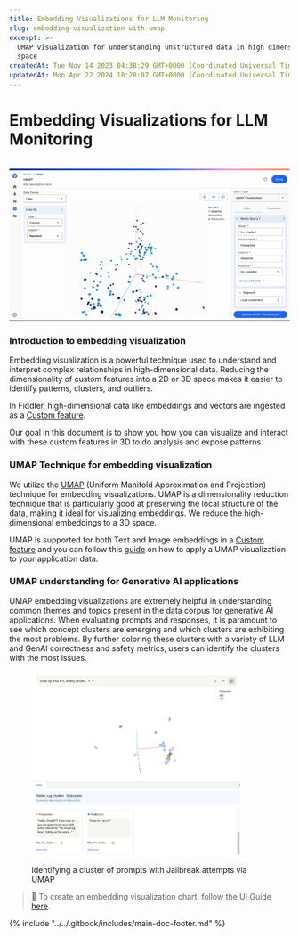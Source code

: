 ```yaml
---
title: Embedding Visualizations for LLM Monitoring
slug: embedding-visualization-with-umap
excerpt: >-
  UMAP visualization for understanding unstructured data in high dimensional
  space
createdAt: Tue Nov 14 2023 04:38:29 GMT+0000 (Coordinated Universal Time)
updatedAt: Mon Apr 22 2024 18:28:07 GMT+0000 (Coordinated Universal Time)
---
```


# Embedding Visualizations for LLM Monitoring

\
![](../../.gitbook/assets/e572f49-umap.gif)

### Introduction to embedding visualization

Embedding visualization is a powerful technique used to understand and interpret complex relationships in high-dimensional data. Reducing the dimensionality of custom features into a 2D or 3D space makes it easier to identify patterns, clusters, and outliers.

In Fiddler, high-dimensional data like embeddings and vectors are ingested as a [Custom feature](../../Python\_Client\_3-x/api-methods-30.md#customfeaturetype).

Our goal in this document is to show you how you can visualize and interact with these custom features in 3D to do analysis and expose patterns.

### UMAP Technique for embedding visualization

We utilize the [UMAP](https://umap-learn.readthedocs.io/en/latest/) (Uniform Manifold Approximation and Projection) technique for embedding visualizations. UMAP is a dimensionality reduction technique that is particularly good at preserving the local structure of the data, making it ideal for visualizing embeddings. We reduce the high-dimensional embeddings to a 3D space.

UMAP is supported for both Text and Image embeddings in a [Custom feature](../../Python\_Client\_3-x/api-methods-30.md#customfeaturetype) and you can follow this [guide](../../UI\_Guide/monitoring-ui/embedding-visualization-chart-creation.md) on how to apply a UMAP visualization to your application data.

### UMAP understanding for Generative AI applications

UMAP embedding visualizations are extremely helpful in understanding common themes and topics present in the data corpus for generative AI applications. When evaluating prompts and responses, it is paramount to see which concept clusters are emerging and which clusters are exhibiting the most problems. By further coloring these clusters with a variety of LLM and GenAI correctness and safety metrics, users can identify the clusters with the most issues.

<figure><img src="../../.gitbook/assets/UMAP cluster.png" alt="Identifying a cluster of prompts with Jailbreak attempts via UMAP" width="375"><figcaption><p>Identifying a cluster of prompts with Jailbreak attempts via UMAP</p></figcaption></figure>



> 📘 To create an embedding visualization chart, follow the UI Guide [here](../../UI\_Guide/monitoring-ui/embedding-visualization-chart-creation.md).

{% include "../../.gitbook/includes/main-doc-footer.md" %}

